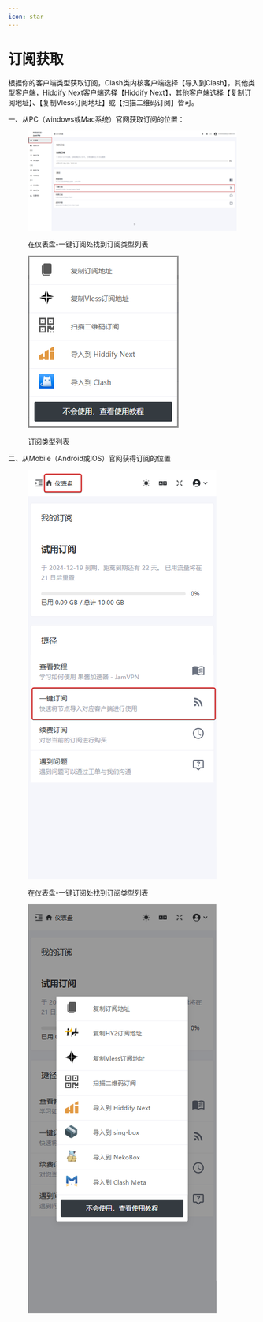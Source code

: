 ```yaml
---
icon: star
---
```


# 订阅获取

根据你的客户端类型获取订阅，Clash类内核客户端选择【导入到Clash】，其他类型客户端，Hiddify Next客户端选择【Hiddify Next】，其他客户端选择【复制订阅地址】、【复制Vless订阅地址】或【扫描二维码订阅】皆可。

一、从PC（windows或Mac系统）官网获取订阅的位置：

<figure><img src="../.gitbook/assets/image (1) (1) (1) (1).png" alt=""><figcaption><p>在仪表盘-一键订阅处找到订阅类型列表</p></figcaption></figure>

<figure><img src="../.gitbook/assets/chrome_EvdqfPpYuR.png" alt=""><figcaption><p>订阅类型列表</p></figcaption></figure>

二、从Mobile（Android或IOS）官网获得订阅的位置

<figure><img src="../.gitbook/assets/image (2) (1) (1) (1).png" alt=""><figcaption><p>在仪表盘-一键订阅处找到订阅类型列表</p></figcaption></figure>

<figure><img src="../.gitbook/assets/chrome_fRTH2tseyG.png" alt=""><figcaption></figcaption></figure>

